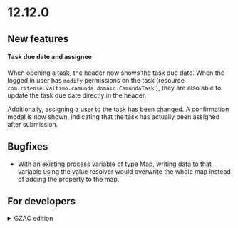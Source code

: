 # 12.12.0

## New features

#### Task due date and assignee

When opening a task, the header now shows the task due date. When the logged in user has `modify`  permissions on the task (resource `com.ritense.valtimo.camunda.domain.CamundaTask` ), they are also able to update the task due date directly in the header.

Additionally, assigning a user to the task has been changed. A confirmation modal is now shown, indicating that the task has actually been assigned after submission.

## Bugfixes

* With an existing process variable of type Map, writing data to that variable using the value resolver would overwrite the whole map instead of adding the property to the map.

## For developers

<details>

<summary>GZAC edition</summary>

#### Get objects by index

The Objecten API plugin and the `ObjectManagementFacade` now support retrieving an object based on the UUID and the version index:

* ObjectenApiPlugin.getObjectRecord(objectUrl: URI, index: Int)
* ObjectManagementFacade.findObjectByUuidAndIndex(accessObject: ObjectManagementAccessObject, uuid: UUID, index: Int)

</details>

